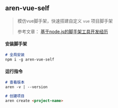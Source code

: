 ## aren-vue-self

> 模仿vue脚手架，快速搭建自定义 `vue` 项目脚手架
>
> 参考文章： [基于node.js的脚手架工具开发经历](<https://juejin.im/post/6844903526947110919>) 

#### 安装脚手架

```markdown
# 全局安装
npm i -g aren-vue-self
```

#### 运行指令

```markdown
# 查看版本
aren -v | --version

# 创建项目
aren create <project-name>
```

